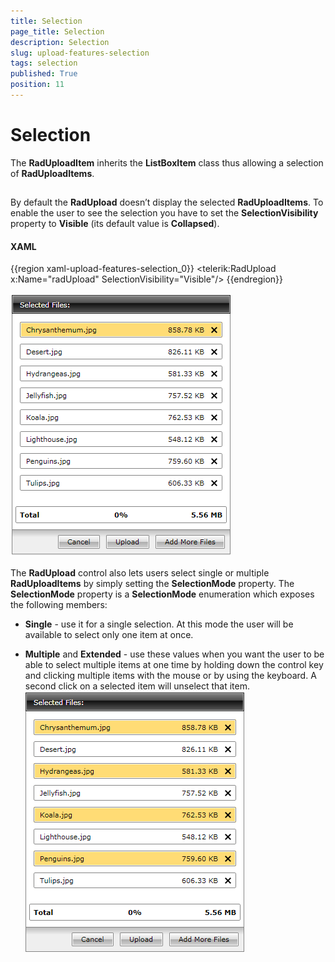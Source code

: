 ```yaml
---
title: Selection
page_title: Selection
description: Selection
slug: upload-features-selection
tags: selection
published: True
position: 11
---
```


# Selection



The __RadUploadItem__ inherits the __ListBoxItem__ class thus allowing a selection of __RadUploadItems__.
	  

## 

By default the __RadUpload__ doesn’t display the selected __RadUploadItems__. To enable the user to see the selection you have to set the __SelectionVisibility__ property to __Visible__ (its default value is __Collapsed__).
		

#### __XAML__

{{region xaml-upload-features-selection_0}}
	<telerik:RadUpload x:Name="radUpload" SelectionVisibility="Visible"/>
	{{endregion}}

![](images/upload_single_selection.png)

The __RadUpload__ control also lets users select single or multiple __RadUploadItems__ by simply setting the __SelectionMode__ property. The __SelectionMode__ property is a __SelectionMode__ enumeration which exposes the following members:
		

* __Single__ - use it for a single selection. At this mode the user will be available to select only one item at once.
			

* __Multiple__ and __Extended__ - use these values when you want the user to be able to select multiple items at one time by holding down the control key and clicking multiple items with the mouse or by using the keyboard. A second click on a selected item will unselect that item.
![](images/upload_multiple_selection.png)
